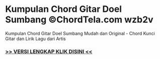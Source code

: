 
 # Kumpulan Chord Gitar Doel Sumbang ©ChordTela.com wzb2v


Kumpulan Chord Gitar Doel Sumbang Mudah dan Original - Chord Kunci Gitar dan Lirik Lagu dari Artis

###  <a href="https://shortlighzx.web.app?sq=Kumpulan Chord Gitar Doel Sumbang ©ChordTela.com"> >> VERSI LENGKAP KLIK DISINI << </a>
